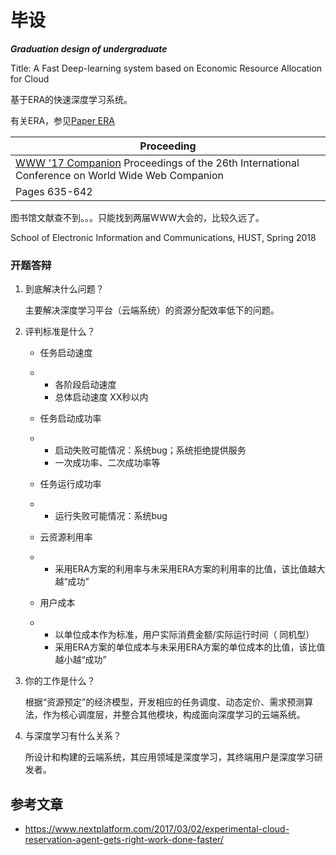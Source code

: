 # 毕设

***Graduation design of undergraduate***

Title: A Fast Deep-learning system based on Economic Resource Allocation for Cloud

基于ERA的快速深度学习系统。

有关ERA，参见[Paper ERA](./Translations/ERA.md)

| Proceeding                               |
| ---------------------------------------- |
| [WWW '17 Companion](http://www.www2017.com.au/) Proceedings of the 26th International Conference on World Wide Web Companion |
| Pages 635-642                            |

图书馆文献查不到。。。只能找到两届WWW大会的，比较久远了。

School of Electronic Information and Communications, HUST, Spring 2018



### 开题答辩

1. 到底解决什么问题？

   主要解决深度学习平台（云端系统）的资源分配效率低下的问题。

2. 评判标准是什么？

   - 任务启动速度

   - - 各阶段启动速度
     - 总体启动速度 XX秒以内

   - 任务启动成功率

   - - 启动失败可能情况：系统bug；系统拒绝提供服务
     - 一次成功率、二次成功率等

   - 任务运行成功率

   - - 运行失败可能情况：系统bug

   - 云资源利用率

   - - 采用ERA方案的利用率与未采用ERA方案的利用率的比值，该比值越大越“成功”

   - 用户成本

   - - 以单位成本作为标准，用户实际消费金额/实际运行时间（ 同机型）
     - 采用ERA方案的单位成本与未采用ERA方案的单位成本的比值，该比值越小越“成功”

3. 你的工作是什么？

   根据“资源预定”的经济模型，开发相应的任务调度、动态定价、需求预测算法，作为核心调度层，并整合其他模块，构成面向深度学习的云端系统。

4. 与深度学习有什么关系？

   所设计和构建的云端系统，其应用领域是深度学习，其终端用户是深度学习研发者。


## 参考文章
- https://www.nextplatform.com/2017/03/02/experimental-cloud-reservation-agent-gets-right-work-done-faster/
